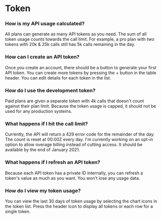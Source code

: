 # Token

### How is my API usage calculated?

All plans can generate as many API tokens as you need. The sum of all token usage counts towards the call limit. For example, a pro plan with two tokens with 20k & 25k calls still has 5k calls remaining in the day.

### How can I create an API token?

Once you create an account, there should be a button to generate your first API token. You can create more tokens by pressing the + button in the table header. You can edit details for each token in the list.

### How do I use the development token?

Paid plans are given a separate token with 4k calls that doesn't count against their plan limit. Because the token usage is capped, it should not be used for any production systems.

### What happens if I hit the call limit?

Currently, the API will return a 429 error code for the remainder of the day. The count is reset at 00:00Z every day. I'm currently working on an opt-in option to allow overage billing instead of cutting access. It should be available by the end of January 2021.

### What happens if I refresh an API token?

Because each API token has a private ID internally, you can refresh a token's value as much as you want. You won't lose any usage data.

### How do I view my token usage?

You can view the last 30 days of token usage by selecting the chart icons in the token list. Press the header icon to display all tokens or each row for a single token.